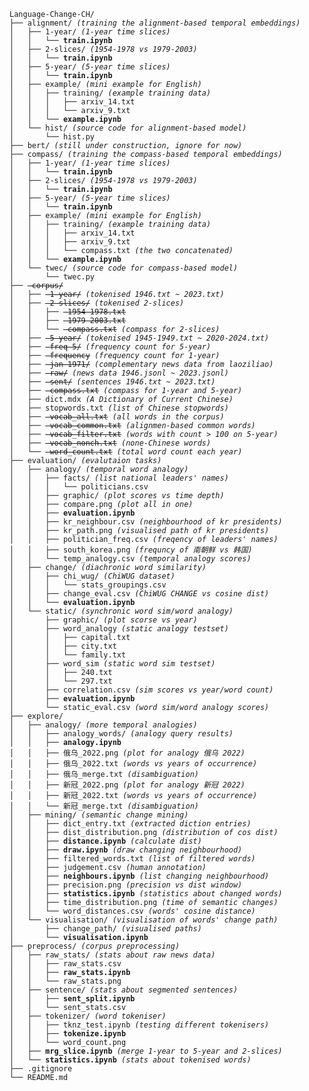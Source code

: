 <pre><code>Language-Change-CH/
├── alignment/ <i>(training the alignment-based temporal embeddings)</i>
│   ├── 1-year/ <i>(1-year time slices)</i>
│   │   └── <b>train.ipynb</b>
│   ├── 2-slices/ <i>(1954-1978 vs 1979-2003)</i>
│   │   └── <b>train.ipynb</b>
│   ├── 5-year/ <i>(5-year time slices)</i>
│   │   └── <b>train.ipynb</b>
│   ├── example/ <i>(mini example for English)</i>
│   │   ├── training/ <i>(example training data)</i>
│   │   │   ├── arxiv_14.txt
│   │   │   └── arxiv_9.txt
│   │   └── <b>example.ipynb</b>
│   └── hist/ <i>(source code for alignment-based model)</i>
│       └── hist.py
├── bert/ <i>(still under construction, ignore for now)</i>
├── compass/ <i>(training the compass-based temporal embeddings)</i>
│   ├── 1-year/ <i>(1-year time slices)</i>
│   │   └── <b>train.ipynb</b>
│   ├── 2-slices/ <i>(1954-1978 vs 1979-2003)</i>
│   │   └── <b>train.ipynb</b>
│   ├── 5-year/ <i>(5-year time slices)</i>
│   │   └── <b>train.ipynb</b>
│   ├── example/ <i>(mini example for English)</i>
│   │   ├── training/ <i>(example training data)</i>
│   │   │   ├── arxiv_14.txt
│   │   │   ├── arxiv_9.txt
│   │   │   └── compass.txt <i>(the two concatenated)</i>
│   │   └── <b>example.ipynb</b>
│   └── twec/ <i>(source code for compass-based model)</i>
│       └── twec.py
├── <del> corpus/</del>
│   ├── <del> 1-year/</del> <i>(tokenised 1946.txt ~ 2023.txt)</i>
│   ├── <del> 2-slices/</del> <i>(tokenised 2-slices)</i>
│   │   ├── <del> 1954-1978.txt</del>
│   │   ├── <del> 1979-2003.txt</del>
│   │   └── <del> compass.txt</del> <i>(compass for 2-slices)</i>
│   ├── <del> 5-year/</del> <i>(tokenised 1945-1949.txt ~ 2020-2024.txt)</i>
│   ├── <del> freq-5/</del> <i>(frequency count for 5-year)</i>
│   ├── <del> frequency</del> <i>(frequency count for 1-year)</i>
│   ├── <del> jan-1971/</del> <i>(complementary news data from laoziliao)</i>
│   ├── <del> raw/</del> <i>(news data 1946.jsonl ~ 2023.jsonl)</i>
│   ├── <del> sent/</del> <i>(sentences 1946.txt ~ 2023.txt)</i>
│   ├── <del> compass.txt</del> <i>(compass for 1-year and 5-year)</i>
│   ├── dict.mdx <i>(A Dictionary of Current Chinese)</i>
│   ├── stopwords.txt <i>(list of Chinese stopwords)</i>
│   ├── <del> vocab_all.txt</del> <i>(all words in the corpus)</i>
│   ├── <del> vocab_common.txt</del> <i>(alignmen-based common words)</i>
│   ├── <del> vocab_filter.txt</del> <i>(words with count > 100 on 5-year)</i>
│   ├── <del> vocab_nonch.txt</del> <i>(none-Chinese words)</i>
│   └── <del> word_count.txt</del> <i>(total word count each year)</i>
├── evaluation/ <i>(evalutaion tasks)</i>
│   ├── analogy/ <i>(temporal word analogy)</i>
│   │   ├── facts/ <i>(list national leaders' names)</i>
│   │   │   └── politicians.csv
│   │   ├── graphic/ <i>(plot scores vs time depth)</i>
│   │   ├── compare.png <i>(plot all in one)</i>
│   │   ├── <b>evaluation.ipynb</b>
│   │   ├── kr_neighbour.csv <i>(neighbourhood of kr presidents)</i>
│   │   ├── kr_path.png <i>(visualised path of kr presidents)</i>
│   │   ├── politician_freq.csv <i>(freqency of leaders' names)</i>
│   │   ├── south_korea.png <i>(frequncy of 南朝鲜 vs 韩国)</i>
│   │   └── temp_analogy.csv <i>(temporal analogy scores)</i>
│   ├── change/ <i>(diachronic word similarity)</i>
│   │   ├── chi_wug/ <i>(ChiWUG dataset)</i>
│   │   │   └── stats_groupings.csv
│   │   ├── change_eval.csv <i>(ChiWUG CHANGE vs cosine dist)</i>
│   │   └── <b>evaluation.ipynb</b>
│   └── static/ <i>(synchronic word sim/word analogy)</i>
│       ├── graphic/ <i>(plot scorse vs year)</i>
│       ├── word_analogy <i>(static analogy testset)</i>
│       │   ├── capital.txt
│       │   ├── city.txt
│       │   └── family.txt
│       ├── word_sim <i>(static word sim testset)</i>
│       │   ├── 240.txt
│       │   └── 297.txt
│       ├── correlation.csv <i>(sim scores vs year/word count)</i>
│       ├── <b>evaluation.ipynb</b>
│       └── static_eval.csv <i>(word sim/word analogy scores)</i>
├── explore/
│   ├── analogy/ <i>(more temporal analogies)</i>
│   │   ├── analogy_words/ <i>(analogy query results)</i>
│   │   ├── <b>analogy.ipynb</b>
│   │   ├── 俄乌_2022.png <i>(plot for analogy 俄乌 2022)</i>
│   │   ├── 俄乌_2022.txt <i>(words vs years of occurrence)</i>
│   │   ├── 俄乌_merge.txt <i>(disambiguation)</i>
│   │   ├── 新冠_2022.png <i>(plot for analogy 新冠 2022)</i>
│   │   ├── 新冠_2022.txt <i>(words vs years of occurrence)</i>
│   │   └── 新冠_merge.txt <i>(disambiguation)</i>
│   ├── mining/ <i>(semantic change mining)</i>
│   │   ├── dict_entry.txt <i>(extracted diction entries)</i>
│   │   ├── dist_distribution.png <i>(distribution of cos dist)</i>
│   │   ├── <b>distance.ipynb</b> <i>(calculate dist)</i>
│   │   ├── <b>draw.ipynb</b> <i>(draw changing neighbourhood)</i>
│   │   ├── filtered_words.txt <i>(list of filtered words)</i>
│   │   ├── judgement.csv <i>(human annotation)</i>
│   │   ├── <b>neighbours.ipynb</b> <i>(list changing neighbourhood)</i>
│   │   ├── precision.png <i>(precision vs dist window)</i>
│   │   ├── <b>statistics.ipynb</b> <i>(statistics about changed words)</i>
│   │   ├── time_distribution.png <i>(time of semantic changes)</i>
│   │   └── word_distances.csv <i>(words' cosine distance)</i>
│   └── visualisation/ <i>(visualisation of words' change path)</i>
│       ├── change_path/ <i>(visualised paths)</i>
│       └── <b>visualisation.ipynb</b>
├── preprocess/ <i>(corpus preprocessing)</i>
│   ├── raw_stats/ <i>(stats about raw news data)</i>
│   │   ├── raw_stats.csv
│   │   ├── <b>raw_stats.ipynb</b>
│   │   └── raw_stats.png
│   ├── sentence/ <i>(stats about segmented sentences)</i>
│   │   ├── <b>sent_split.ipynb</b>
│   │   └── sent_stats.csv
│   ├── tokenizer/ <i>(word tokeniser)</i>
│   │   ├── tknz_test.ipynb <i>(testing different tokenisers)</i>
│   │   ├── <b>tokenize.ipynb</b>
│   │   └── word_count.png
│   ├── <b>mrg_slice.ipynb</b> <i>(merge 1-year to 5-year and 2-slices)</i>
│   └── <b>statistics.ipynb</b> <i>(stats about tokenised words)</i>
├── .gitignore
└── README.md<code></pre>